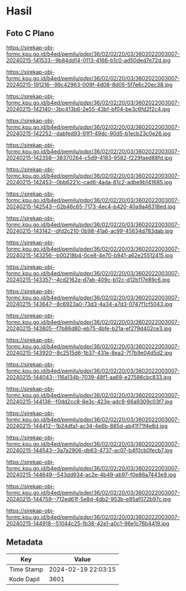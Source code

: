 # Hasil

## Foto C Plano

https://sirekap-obj-formc.kpu.go.id/b4ed/pemilu/pdpr/36/02/02/20/03/3602022003007-20240215-141533--9b84dd14-0113-4166-b1c0-ad50ded7e72d.jpg

https://sirekap-obj-formc.kpu.go.id/b4ed/pemilu/pdpr/36/02/02/20/03/3602022003007-20240215-191216--99c42963-009f-4d08-8d05-5f7e6c20ec38.jpg

https://sirekap-obj-formc.kpu.go.id/b4ed/pemilu/pdpr/36/02/02/20/03/3602022003007-20240215-142140--3bc413b6-2e55-43bf-bf04-be3c6fd2f2c4.jpg

https://sirekap-obj-formc.kpu.go.id/b4ed/pemilu/pdpr/36/02/02/20/03/3602022003007-20240215-142252--dabfed93-91f1-49dc-90d5-b1ecb23c0e26.jpg

https://sirekap-obj-formc.kpu.go.id/b4ed/pemilu/pdpr/36/02/02/20/03/3602022003007-20240215-142358--38370264-c5d9-4183-9582-f229faed88fd.jpg

https://sirekap-obj-formc.kpu.go.id/b4ed/pemilu/pdpr/36/02/02/20/03/3602022003007-20240215-142453--0bb6221c-cad6-4ada-81c2-adbe9b141685.jpg

https://sirekap-obj-formc.kpu.go.id/b4ed/pemilu/pdpr/36/02/02/20/03/3602022003007-20240215-142543--02b46c65-7173-4ec4-b420-40a9a46318ed.jpg

https://sirekap-obj-formc.kpu.go.id/b4ed/pemilu/pdpr/36/02/02/20/03/3602022003007-20240215-143142--dfd2c210-0b98-41a6-ac99-45634d783dab.jpg

https://sirekap-obj-formc.kpu.go.id/b4ed/pemilu/pdpr/36/02/02/20/03/3602022003007-20240215-143256--b00218b4-0ce8-4e70-b941-a62e25512415.jpg

https://sirekap-obj-formc.kpu.go.id/b4ed/pemilu/pdpr/36/02/02/20/03/3602022003007-20240215-143357--4cd2162e-d7ab-409c-b12c-d12b117e89c6.jpg

https://sirekap-obj-formc.kpu.go.id/b4ed/pemilu/pdpr/36/02/02/20/03/3602022003007-20240215-143647--8c6923a0-73d3-4a34-a7d3-0747f1cf5043.jpg

https://sirekap-obj-formc.kpu.go.id/b4ed/pemilu/pdpr/36/02/02/20/03/3602022003007-20240215-143805--f7b86d80-eb75-4bfe-b21a-ef279d402ce3.jpg

https://sirekap-obj-formc.kpu.go.id/b4ed/pemilu/pdpr/36/02/02/20/03/3602022003007-20240215-143920--8c2515d6-1b37-431e-8ea2-7f7b9e04d5d2.jpg

https://sirekap-obj-formc.kpu.go.id/b4ed/pemilu/pdpr/36/02/02/20/03/3602022003007-20240215-144043--116a134b-7039-48f1-aa69-e27586cbc833.jpg

https://sirekap-obj-formc.kpu.go.id/b4ed/pemilu/pdpr/36/02/02/20/03/3602022003007-20240215-144136--f0dd2cc8-8e3c-423e-adc9-66a9309c03f7.jpg

https://sirekap-obj-formc.kpu.go.id/b4ed/pemilu/pdpr/36/02/02/20/03/3602022003007-20240215-144412--1b24dfa1-ac34-4e6b-885d-ab41f71f4e8d.jpg

https://sirekap-obj-formc.kpu.go.id/b4ed/pemilu/pdpr/36/02/02/20/03/3602022003007-20240215-144543--3a7a2906-db63-4737-ac07-b4f0cb0fecb7.jpg

https://sirekap-obj-formc.kpu.go.id/b4ed/pemilu/pdpr/36/02/02/20/03/3602022003007-20240215-144649--543dd934-ac2e-4b49-ab97-f0e86a7443e9.jpg

https://sirekap-obj-formc.kpu.go.id/b4ed/pemilu/pdpr/36/02/02/20/03/3602022003007-20240215-144759--712ed61f-5e8d-4db2-953b-e85af072b97c.jpg

https://sirekap-obj-formc.kpu.go.id/b4ed/pemilu/pdpr/36/02/02/20/03/3602022003007-20240215-144918--51044c25-fb38-42e1-a0c1-96e1c76b4419.jpg


## Metadata

| Key        | Value               |
| ---------- | ------------------- |
| Time Stamp | 2024-02-19 22:03:15 |
| Kode Dapil | 3601                |



